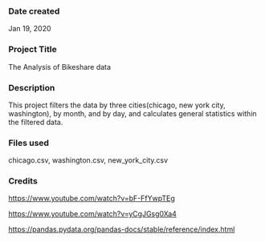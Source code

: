 ### Date created

Jan 19, 2020


### Project Title

The Analysis of Bikeshare data


### Description

This project filters the data by three cities(chicago, new york city, washington), by month, and by day, and calculates general statistics within the filtered data.


### Files used

chicago.csv,
washington.csv,
new_york_city.csv


### Credits

https://www.youtube.com/watch?v=bF-FfYwpTEg

https://www.youtube.com/watch?v=yCgJGsg0Xa4

https://pandas.pydata.org/pandas-docs/stable/reference/index.html

